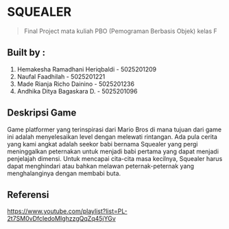 # SQUEALER
> Final Project mata kuliah PBO (Pemograman Berbasis Objek) kelas F
## Built by : 
1. Hemakesha Ramadhani Heriqbaldi   - 5025201209
2. Naufal Faadhilah                 - 5025201221
3. Made Rianja Richo Dainino        - 5025201236
4. Andhika Ditya Bagaskara D.       - 5025201096

## Deskripsi Game

Game platformer yang terinspirasi dari Mario Bros di mana tujuan dari game ini adalah menyelesaikan level dengan melewati rintangan. Ada pula cerita yang kami angkat adalah seekor babi bernama Squealer yang pergi meninggalkan peternakan untuk menjadi babi pertama yang dapat menjadi penjelajah dimensi. Untuk mencapai cita-cita masa kecilnya, Squealer harus dapat menghindari atau bahkan melawan peternak-peternak yang menghalanginya dengan membabi buta.

## Referensi 
https://www.youtube.com/playlist?list=PL-2t7SM0vDfcIedoMIghzzgQqZq45jYGv
